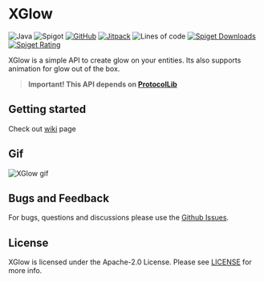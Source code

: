 # XGlow

![Java](https://img.shields.io/badge/Java-8%2B-brightgreen)
![Spigot](https://img.shields.io/badge/Tested%20on-Spigot%201.16.3-informational)
[![GitHub](https://img.shields.io/github/license/Xezard/XGlow)](https://github.com/Xezard/XGlow/blob/master/LICENSE) 
[![Jitpack](https://jitpack.io/v/Xezard/XGlow.svg)](https://jitpack.io/#Xezard/XGlow) 
![Lines of code](https://img.shields.io/tokei/lines/github/Xezard/XGlow?label=lines%20of%20code) 
[![Spiget Downloads](https://img.shields.io/spiget/downloads/85325)](https://www.spigotmc.org/resources/xglow.85325/) 
[![Spiget Rating](https://img.shields.io/spiget/rating/85325)](https://www.spigotmc.org/resources/xglow.85325/) 

XGlow is a simple API to create glow on your entities. Its also supports animation for glow out of the box.

> **Important! This API depends on [ProtocolLib](https://github.com/dmulloy2/ProtocolLib)**

## Getting started

Check out [wiki](https://github.com/Xezard/XGlow/wiki) page  

## Gif
![XGlow gif](https://github.com/Xezard/XGlow/blob/master/gif/19f2f70f-53aa-48fb-8eaa-04b5377f2071.gif)

## Bugs and Feedback

For bugs, questions and discussions please use the [Github Issues](https://github.com/Xezard/XGlow/issues).

## License
XGlow is licensed under the Apache-2.0 License. Please see [LICENSE](https://github.com/Xezard/XGlow/blob/master/LICENSE "LICENSE") for more info.
